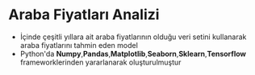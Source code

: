 # Araba Fiyatları Analizi
- İçinde çeşitli yıllara ait araba fiyatlarının olduğu veri setini kullanarak araba fiyatlarını tahmin eden model 
- Python'da **Numpy**,**Pandas**,**Matplotlib**,**Seaborn**,**Sklearn**,**Tensorflow** frameworklerinden yararlanarak oluşturulmuştur


